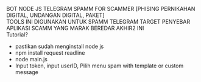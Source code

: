 BOT NODE JS TELEGRAM SPAMM FOR SCAMMER [PHISING PERNIKAHAN DIGITAL, UNDANGAN DIGITAL, PAKET]
<br>
TOOLS INI DIGUNAKAN UNTUK SPAMM TELEGRAM TARGET PENYEBAR APLIKASI SCAMM YANG MARAK BEREDAR AKHIR2 INI
<br>
Tutorial? <br>
- pastikan sudah menginstall node js
- npm install request readline
- node main.js
- Input token, input userID, Pilih menu spam with template or custom message